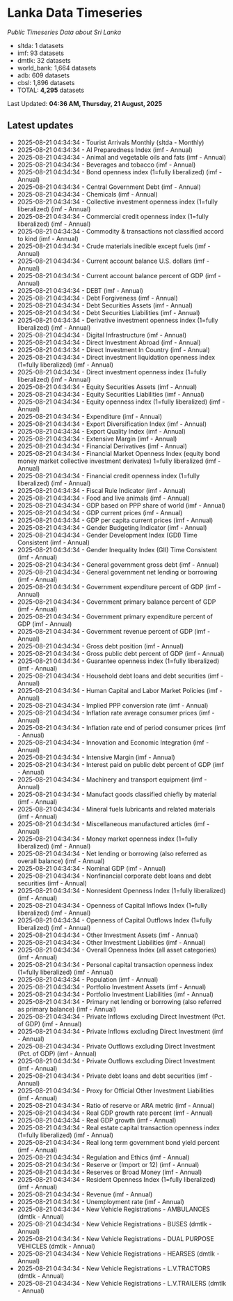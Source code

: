 # Lanka Data Timeseries
*Public Timeseries Data about Sri Lanka*

* sltda: 1 datasets
* imf: 93 datasets
* dmtlk: 32 datasets
* world_bank: 1,664 datasets
* adb: 609 datasets
* cbsl: 1,896 datasets
* TOTAL: **4,295** datasets

Last Updated: **04:36 AM, Thursday, 21 August, 2025**

## Latest updates

* 2025-08-21 04:34:34 - Tourist Arrivals Monthly (sltda - Monthly)
* 2025-08-21 04:34:34 - AI Preparedness Index (imf - Annual)
* 2025-08-21 04:34:34 - Animal and vegetable oils and fats (imf - Annual)
* 2025-08-21 04:34:34 - Beverages and tobacco (imf - Annual)
* 2025-08-21 04:34:34 - Bond openness index (1=fully liberalized) (imf - Annual)
* 2025-08-21 04:34:34 - Central Government Debt (imf - Annual)
* 2025-08-21 04:34:34 - Chemicals (imf - Annual)
* 2025-08-21 04:34:34 - Collective investment openness index (1=fully liberalized) (imf - Annual)
* 2025-08-21 04:34:34 - Commercial credit openness index (1=fully liberalized) (imf - Annual)
* 2025-08-21 04:34:34 - Commodity & transactions not classified accord to kind (imf - Annual)
* 2025-08-21 04:34:34 - Crude materials inedible except fuels (imf - Annual)
* 2025-08-21 04:34:34 - Current account balance U.S. dollars (imf - Annual)
* 2025-08-21 04:34:34 - Current account balance percent of GDP (imf - Annual)
* 2025-08-21 04:34:34 - DEBT (imf - Annual)
* 2025-08-21 04:34:34 - Debt Forgiveness (imf - Annual)
* 2025-08-21 04:34:34 - Debt Securities Assets (imf - Annual)
* 2025-08-21 04:34:34 - Debt Securities Liabilities (imf - Annual)
* 2025-08-21 04:34:34 - Derivative investment openness index (1=fully liberalized) (imf - Annual)
* 2025-08-21 04:34:34 - Digital Infrastructure (imf - Annual)
* 2025-08-21 04:34:34 - Direct Investment Abroad (imf - Annual)
* 2025-08-21 04:34:34 - Direct Investment In Country (imf - Annual)
* 2025-08-21 04:34:34 - Direct investment liquidation openness index (1=fully liberalized) (imf - Annual)
* 2025-08-21 04:34:34 - Direct investment openness index (1=fully liberalized) (imf - Annual)
* 2025-08-21 04:34:34 - Equity Securities Assets (imf - Annual)
* 2025-08-21 04:34:34 - Equity Securities Liabilities (imf - Annual)
* 2025-08-21 04:34:34 - Equity openness index (1=fully liberalized) (imf - Annual)
* 2025-08-21 04:34:34 - Expenditure (imf - Annual)
* 2025-08-21 04:34:34 - Export Diversification Index (imf - Annual)
* 2025-08-21 04:34:34 - Export Quality Index (imf - Annual)
* 2025-08-21 04:34:34 - Extensive Margin (imf - Annual)
* 2025-08-21 04:34:34 - Financial Derivatives (imf - Annual)
* 2025-08-21 04:34:34 - Financial Market Openness Index (equity bond money market collective investment derivates) 1=fully liberalized (imf - Annual)
* 2025-08-21 04:34:34 - Financial credit openness index (1=fully liberalized) (imf - Annual)
* 2025-08-21 04:34:34 - Fiscal Rule Indicator (imf - Annual)
* 2025-08-21 04:34:34 - Food and live animals (imf - Annual)
* 2025-08-21 04:34:34 - GDP based on PPP share of world (imf - Annual)
* 2025-08-21 04:34:34 - GDP current prices (imf - Annual)
* 2025-08-21 04:34:34 - GDP per capita current prices (imf - Annual)
* 2025-08-21 04:34:34 - Gender Budgeting Indicator (imf - Annual)
* 2025-08-21 04:34:34 - Gender Development Index (GDI) Time Consistent (imf - Annual)
* 2025-08-21 04:34:34 - Gender Inequality Index (GII) Time Consistent (imf - Annual)
* 2025-08-21 04:34:34 - General government gross debt (imf - Annual)
* 2025-08-21 04:34:34 - General government net lending or borrowing (imf - Annual)
* 2025-08-21 04:34:34 - Government expenditure percent of GDP (imf - Annual)
* 2025-08-21 04:34:34 - Government primary balance percent of GDP (imf - Annual)
* 2025-08-21 04:34:34 - Government primary expenditure percent of GDP (imf - Annual)
* 2025-08-21 04:34:34 - Government revenue percent of GDP (imf - Annual)
* 2025-08-21 04:34:34 - Gross debt position (imf - Annual)
* 2025-08-21 04:34:34 - Gross public debt percent of GDP (imf - Annual)
* 2025-08-21 04:34:34 - Guarantee openness index (1=fully liberalized) (imf - Annual)
* 2025-08-21 04:34:34 - Household debt loans and debt securities (imf - Annual)
* 2025-08-21 04:34:34 - Human Capital and Labor Market Policies (imf - Annual)
* 2025-08-21 04:34:34 - Implied PPP conversion rate (imf - Annual)
* 2025-08-21 04:34:34 - Inflation rate average consumer prices (imf - Annual)
* 2025-08-21 04:34:34 - Inflation rate end of period consumer prices (imf - Annual)
* 2025-08-21 04:34:34 - Innovation and Economic Integration (imf - Annual)
* 2025-08-21 04:34:34 - Intensive Margin (imf - Annual)
* 2025-08-21 04:34:34 - Interest paid on public debt percent of GDP (imf - Annual)
* 2025-08-21 04:34:34 - Machinery and transport equipment (imf - Annual)
* 2025-08-21 04:34:34 - Manufact goods classified chiefly by material (imf - Annual)
* 2025-08-21 04:34:34 - Mineral fuels lubricants and related materials (imf - Annual)
* 2025-08-21 04:34:34 - Miscellaneous manufactured articles (imf - Annual)
* 2025-08-21 04:34:34 - Money market openness index (1=fully liberalized) (imf - Annual)
* 2025-08-21 04:34:34 - Net lending or borrowing (also referred as overall balance) (imf - Annual)
* 2025-08-21 04:34:34 - Nominal GDP (imf - Annual)
* 2025-08-21 04:34:34 - Nonfinancial corporate debt loans and debt securities (imf - Annual)
* 2025-08-21 04:34:34 - Nonresident Openness Index (1=fully liberalized) (imf - Annual)
* 2025-08-21 04:34:34 - Openness of Capital Inflows Index (1=fully liberalized) (imf - Annual)
* 2025-08-21 04:34:34 - Openness of Capital Outflows Index (1=fully liberalized) (imf - Annual)
* 2025-08-21 04:34:34 - Other Investment Assets (imf - Annual)
* 2025-08-21 04:34:34 - Other Investment Liabilities (imf - Annual)
* 2025-08-21 04:34:34 - Overall Openness Index (all asset categories) (imf - Annual)
* 2025-08-21 04:34:34 - Personal capital transaction openness index (1=fully liberalized) (imf - Annual)
* 2025-08-21 04:34:34 - Population (imf - Annual)
* 2025-08-21 04:34:34 - Portfolio Investment Assets (imf - Annual)
* 2025-08-21 04:34:34 - Portfolio Investment Liabilities (imf - Annual)
* 2025-08-21 04:34:34 - Primary net lending or borrowing (also referred as primary balance) (imf - Annual)
* 2025-08-21 04:34:34 - Private Inflows excluding Direct Investment (Pct. of GDP) (imf - Annual)
* 2025-08-21 04:34:34 - Private Inflows excluding Direct Investment (imf - Annual)
* 2025-08-21 04:34:34 - Private Outflows excluding Direct Investment (Pct. of GDP) (imf - Annual)
* 2025-08-21 04:34:34 - Private Outflows excluding Direct Investment (imf - Annual)
* 2025-08-21 04:34:34 - Private debt loans and debt securities (imf - Annual)
* 2025-08-21 04:34:34 - Proxy for Official Other Investment Liabilities (imf - Annual)
* 2025-08-21 04:34:34 - Ratio of reserve or ARA metric (imf - Annual)
* 2025-08-21 04:34:34 - Real GDP growth rate percent (imf - Annual)
* 2025-08-21 04:34:34 - Real GDP growth (imf - Annual)
* 2025-08-21 04:34:34 - Real estate capital transaction openness index (1=fully liberalized) (imf - Annual)
* 2025-08-21 04:34:34 - Real long term government bond yield percent (imf - Annual)
* 2025-08-21 04:34:34 - Regulation and Ethics (imf - Annual)
* 2025-08-21 04:34:34 - Reserve or (Import or 12) (imf - Annual)
* 2025-08-21 04:34:34 - Reserves or Broad Money (imf - Annual)
* 2025-08-21 04:34:34 - Resident Openness Index (1=fully liberalized) (imf - Annual)
* 2025-08-21 04:34:34 - Revenue (imf - Annual)
* 2025-08-21 04:34:34 - Unemployment rate (imf - Annual)
* 2025-08-21 04:34:34 - New Vehicle Registrations - AMBULANCES (dmtlk - Annual)
* 2025-08-21 04:34:34 - New Vehicle Registrations - BUSES (dmtlk - Annual)
* 2025-08-21 04:34:34 - New Vehicle Registrations - DUAL PURPOSE VEHICLES (dmtlk - Annual)
* 2025-08-21 04:34:34 - New Vehicle Registrations - HEARSES (dmtlk - Annual)
* 2025-08-21 04:34:34 - New Vehicle Registrations - L.V.TRACTORS (dmtlk - Annual)
* 2025-08-21 04:34:34 - New Vehicle Registrations - L.V.TRAILERS (dmtlk - Annual)